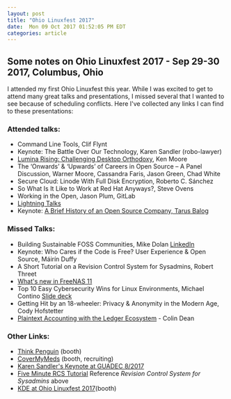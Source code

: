```yaml
---
layout: post
title: "Ohio Linuxfest 2017"
date:  Mon 09 Oct 2017 01:52:05 PM EDT
categories: article
---
```


## Some notes on Ohio Linuxfest 2017 - Sep 29-30 2017, Columbus, Ohio

I attended my first Ohio Linuxfest this year.  While I was excited to get to attend many great talks and presentations,
I missed several that I wanted to see because of scheduling conflicts.  Here I've collected any links I can find to
these presentations:


### Attended talks:

* Command Line Tools, Clif Flynt
* Keynote: The Battle Over Our Technology, Karen Sandler (robo-lawyer)
* [Lumina Rising: Challenging Desktop Orthodoxy](https://youtu.be/9iOsuYivJqA), Ken Moore
* The ‘Onwards’ & ‘Upwards’ of Careers in Open Source – A Panel Discussion, Warner Moore, Cassandra Faris, Jason Green,
  Chad White
* Secure Cloud: Linode With Full Disk Encryption, Roberto C. Sánchez
* So What Is It Like to Work at Red Hat Anyways?, Steve Ovens
* Working in the Open, Jason Plum, GitLab
* [Lightning Talks](https://youtu.be/kUSBmYgCo1E)
* Keynote: [A Brief History of an Open Source Company, Tarus Balog](https://youtu.be/Qvow4yFWjO4)

### Missed Talks:

* Building Sustainable FOSS Communities, Mike Dolan [LinkedIn](https://www.linkedin.com/in/michaelkdolan/)
* Keynote: Who Cares if the Code is Free? User Experience & Open Source, Máirín Duffy
* A Short Tutorial on a Revision Control System for Sysadmins, Robert Threet
* [What's new in FreeNAS 11](https://youtu.be/WXC5G5GkZ54)
* Top 10 Easy Cybersecurity Wins for Linux Environments, Michael Contino [Slide
  deck](http://hackersvanguard.com/wp-content/uploads/2017/10/Top-10-Easy-Cybersecurity-Wins-for-Linux-Environments.pdf)
* Getting Hit by an 18-wheeler: Privacy & Anonymity in the Modern Age, Cody Hofstetter
* [Plaintext Accounting with the Ledger Ecosystem](https://youtu.be/FJtaM43PgXQ) - Colin Dean

### Other Links:

* [Think Penguin](https://www.thinkpenguin.com/) (booth)
* [CoverMyMeds](https://covermymeds.com/careers) (booth, recruiting)
* [Karen Sandler's Keynote at GUADEC 8/2017](https://youtu.be/8uDM22ae84Q)
* [Five Minute RCS
  Tutorial](http://archive.oreilly.com/pub/a/perl/excerpts/system-admin-with-perl/five-minute-rcs-tutorial.html)
Reference *Revision Control System for Sysadmins* above
* [KDE at Ohio Linuxfest 2017](http://blog.dmaggot.org/2017/10/kde-at-ohio-linux-fest-2017/)(booth)

